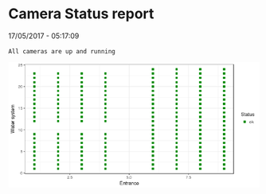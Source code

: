 Camera Status report
================
17/05/2017 - 05:17:09

    All cameras are up and running

![](camreport_files/figure-markdown_github/unnamed-chunk-2-1.png)
